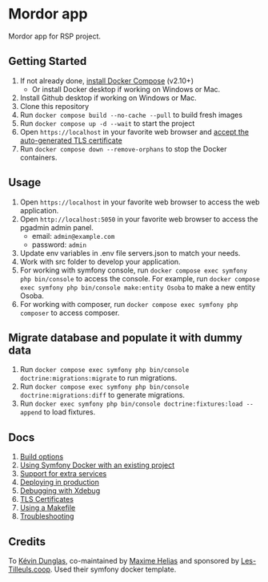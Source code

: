 # Mordor app
Mordor app for RSP project.

## Getting Started

1. If not already done, [install Docker Compose](https://docs.docker.com/compose/install/) (v2.10+)
    * Or install Docker desktop if working on Windows or Mac.
3. Install Github desktop if working on Windows or Mac.
4. Clone this repository
5. Run `docker compose build --no-cache --pull` to build fresh images
6. Run `docker compose up -d --wait` to start the project
7. Open `https://localhost` in your favorite web browser and [accept the auto-generated TLS certificate](https://stackoverflow.com/a/15076602/1352334)
8. Run `docker compose down --remove-orphans` to stop the Docker containers.

## Usage
1. Open `https://localhost` in your favorite web browser to access the web application.
2. Open `http://localhost:5050` in your favorite web browser to access the pgadmin admin panel.
    * email: `admin@example.com`
    * password: `admin`
3. Update env variables in .env file servers.json to match your needs.
4. Work with src folder to develop your application.
5. For working with symfony console, run `docker compose exec symfony php bin/console` to access the console.
    For example, run `docker compose exec symfony php bin/console make:entity Osoba` to make a new entity Osoba.
6. For working with composer, run `docker compose exec symfony php composer` to access composer.

## Migrate database and populate it with dummy data
1. Run `docker compose exec symfony php bin/console doctrine:migrations:migrate` to run migrations.
2. Run `docker compose exec symfony php bin/console doctrine:migrations:diff` to generate migrations.
3. Run `docker exec symfony php bin/console doctrine:fixtures:load --append` to load fixtures.

## Docs

1. [Build options](docs/build.md)
2. [Using Symfony Docker with an existing project](docs/existing-project.md)
3. [Support for extra services](docs/extra-services.md)
4. [Deploying in production](docs/production.md)
5. [Debugging with Xdebug](docs/xdebug.md)
6. [TLS Certificates](docs/tls.md)
7. [Using a Makefile](docs/makefile.md)
8. [Troubleshooting](docs/troubleshooting.md)

## Credits
To [Kévin Dunglas](https://dunglas.dev), co-maintained by [Maxime Helias](https://twitter.com/maxhelias) and sponsored by [Les-Tilleuls.coop](https://les-tilleuls.coop). Used their symfony docker template.
